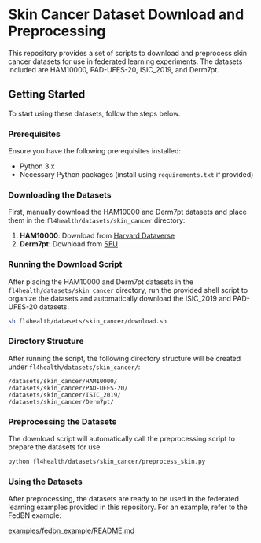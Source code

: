 # Skin Cancer Dataset Download and Preprocessing

This repository provides a set of scripts to download and preprocess skin cancer datasets for use in federated learning experiments. The datasets included are HAM10000, PAD-UFES-20, ISIC_2019, and Derm7pt.

## Getting Started

To start using these datasets, follow the steps below.

### Prerequisites

Ensure you have the following prerequisites installed:
- Python 3.x
- Necessary Python packages (install using `requirements.txt` if provided)

### Downloading the Datasets

First, manually download the HAM10000 and Derm7pt datasets and place them in the `fl4health/datasets/skin_cancer` directory:

1. **HAM10000**: Download from [Harvard Dataverse](https://dataverse.harvard.edu/dataset.xhtml?persistentId=doi:10.7910/DVN/DBW86T)
2. **Derm7pt**: Download from [SFU](https://derm.cs.sfu.ca/Welcome.html)

### Running the Download Script

After placing the HAM10000 and Derm7pt datasets in the `fl4health/datasets/skin_cancer` directory, run the provided shell script to organize the datasets and automatically download the ISIC_2019 and PAD-UFES-20 datasets.

```sh
sh fl4health/datasets/skin_cancer/download.sh
```

### Directory Structure

After running the script, the following directory structure will be created under `fl4health/datasets/skin_cancer/`:

```
/datasets/skin_cancer/HAM10000/
/datasets/skin_cancer/PAD-UFES-20/
/datasets/skin_cancer/ISIC_2019/
/datasets/skin_cancer/Derm7pt/
```

### Preprocessing the Datasets

The download script will automatically call the preprocessing script to prepare the datasets for use.

```sh
python fl4health/datasets/skin_cancer/preprocess_skin.py
```

### Using the Datasets

After preprocessing, the datasets are ready to be used in the federated learning examples provided in this repository. For an example, refer to the FedBN example:

[examples/fedbn_example/README.md](examples/fedbn_example/README.md)